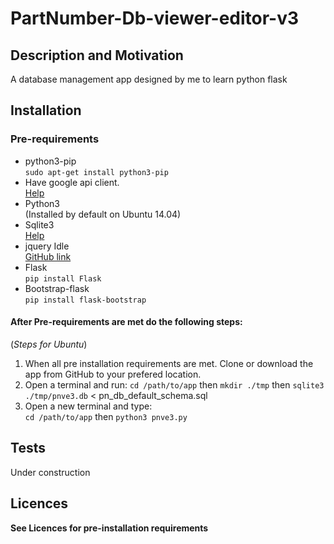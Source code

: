 # PartNumber-Db-viewer-editor-v3

## Description and Motivation  
A database management app designed by me to learn python flask
## Installation
### Pre-requirements
- python3-pip  
`sudo apt-get install python3-pip`
- Have google api client.  
[Help](https://developers.google.com/api-client-library/python/start/get_started)
- Python3  
(Installed by default on Ubuntu 14.04)
- Sqlite3  
[Help](http://www.tutorialspoint.com/sqlite/sqlite_installation.htm)
- jquery Idle  
[GitHub link](https://github.com/kidh0/jquery.idle)
- Flask  
`pip install Flask`
- Bootstrap-flask  
`pip install flask-bootstrap`

#### After Pre-requirements are met do the following steps:
(*Steps for Ubuntu*)  
1. When all pre installation requirements are met. Clone or download the app from GitHub to your prefered location.  
2. Open a terminal and run: `cd /path/to/app` then `mkdir ./tmp` then `sqlite3 ./tmp/pnve3.db` < pn_db_default_schema.sql
3. Open a new terminal and type:  
`cd /path/to/app` then `python3 pnve3.py`

## Tests
Under construction
## Licences
**See Licences for pre-installation requirements**  
